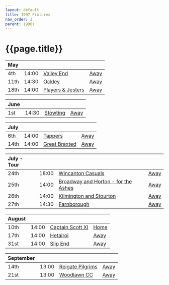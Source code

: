 ```yaml
---
layout: default
title: 1997 Fixtures
nav_order: 3
parent: 1990s
---
```


# {{page.title}}

| May |  |  |  |
|:---|:---|:---|:---|
| 4th | 14:00 | [Valley End](valley-end) | [Away](https://goo.gl/maps/FydUsYopPZ2TY6oz7) |
| 11th | 14:30 | [Ockley](ockley) | [Away](https://goo.gl/maps/vmhvFhbrVZGrsXAAA) |
| 18th | 14:00 | [Players & Jesters](players-and-jesters) | [Away](https://goo.gl/maps/ukdF3sNcLiJxwM6Q7) |

| June |  |  |  |
|:---|:---|:---|:---|
| 1st | 14:30 | [Stowting](stowting) | [Away](https://goo.gl/maps/A5HTfBKbD44fwSDq7) |

| July |  |  |  |
|:---|:---|:---|:---|
| 6th | 14:00 | [Tappers](tappers) | [Away](https://goo.gl/maps/VrSWAsVDD2Xi4Nxy9) |
| 14th | 14:00 | [Great Braxted](great-braxted) | [Away](https://goo.gl/maps/5dWvmTH5gDhjv58u6) |

| July - Tour |  |  |  |
|:---|:---|:---|:---|
| 24th | 18:00 | [Wincanton Casuals](wincanton-casuals) | [Away](https://goo.gl/maps/5M6QZuQgUoBsqkLC6) |
| 25th | 14:00 | [Broadway and Horton - for the Ashes](broadway-and-horton) | [Away](https://goo.gl/maps/orv3RETHUX95dBWv7) |
| 26th | 14:00 | [Kilmington and Stourton](kilmington-and-stourton) | [Away](https://goo.gl/maps/37Jcbp5xca4G83S86) |
| 27th | 14:30 | [Farnborough](farnborough) | [Away](https://goo.gl/maps/G4iH2NHYzVD4aPhM6) |

| August |  |  |  |
|:---|:---|:---|:---|
| 10th | 14:00 | [Captain Scott XI](captain-scott) | [Home](https://goo.gl/maps/EjPBbbQzB68hceQf9) |
| 17th | 14:00 | [Hetairoi](hetairoi) | [Away](https://goo.gl/maps/AfwCKu9WW93YqXJa6) |
| 31st | 14:00 | [Slip End](slip-end) | [Away](https://goo.gl/maps/ZLBm7odMnTZkXcnU7) |

| September |  |  |  |
|:---|:---|:---|:---|
| 14th | 13:00 | [Reigate Pilgrims](reigate-pilgrims) | [Away](https://goo.gl/maps/ST1noXseCHDW1t56A) |
| 21st | 13:00 | [Woodlawn CC](woodlawn-cc) | [Away](https://goo.gl/maps/kUS1Stscq1NEsAR28) |